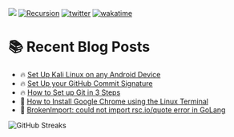 ![](https://komarev.com/ghpvc/?username=IanoNjuguna&style=plastic&color=green)
[![Recursion](https://badgen.net/badge/curious/recursion/red?icon=bitcoin-lightning&style=plastic)](https://github.com/IanoNjuguna)
[![twitter](https://img.shields.io/twitter/follow/ianonjuguna?logo=twitter&style=plastic&color=grey)](https://twitter.com/ianonjuguna)
[![wakatime](https://wakatime.com/badge/user/04d9ef08-6345-44d6-88a5-c4b7c8b0384e.svg)](https://wakatime.com/@04d9ef08-6345-44d6-88a5-c4b7c8b0384e?style=plastic)


# :books: Recent Blog Posts

<!-- BLOGPOSTS:START -->
 - 🔥 [Set Up Kali Linux on any Android Device](https://ianonjuguna.hashnode.dev/set-up-kali-linux-on-any-android-device)
 - 🔥 [Set Up your GitHub Commit Signature](https://ianonjuguna.hashnode.dev/set-up-your-github-commit-signature)
 - 🔥 [How to Set up Git in 3 Steps](https://ianonjuguna.hashnode.dev/how-to-set-up-git-in-3-steps)
 - 💫 [How to Install Google Chrome using the Linux Terminal](https://ianonjuguna.hashnode.dev/how-to-install-google-chrome-using-the-linux-terminal)
 - 🌮 [BrokenImport: could not import rsc.io/quote error in GoLang](https://ianonjuguna.hashnode.dev/could-not-import-rscioquote)
<!-- BLOGPOSTS:END -->

![GitHub Streaks](https://streak-stats.demolab.com?user=IanoNjuguna&theme=transparent&hide_border=true)

